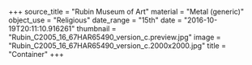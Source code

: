 +++
source_title = "Rubin Museum of Art"
material = "Metal (generic)"
object_use = "Religious"
date_range = "15th"
date = "2016-10-19T20:11:10.916261"
thumbnail = "Rubin_C2005_16_67HAR65490_version_c.preview.jpg"
image = "Rubin_C2005_16_67HAR65490_version_c.2000x2000.jpg"
title = "Container"
+++
